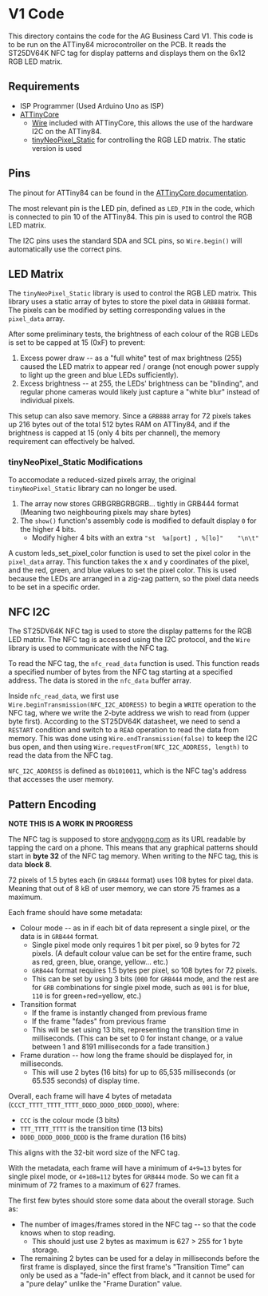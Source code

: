 # V1 Code

This directory contains the code for the AG Business Card V1. This code is to be run on the ATTiny84 microcontroller on the PCB. It reads the ST25DV64K NFC tag for display patterns and displays them on the 6x12 RGB LED matrix.

## Requirements
- ISP Programmer (Used Arduino Uno as ISP)
- [ATTinyCore](https://github.com/SpenceKonde/ATTinyCore)
  - [Wire](https://github.com/SpenceKonde/ATTinyCore/tree/v2.0.0-devThis-is-the-head-submit-PRs-against-this/avr/libraries/Wire) included with ATTinyCore, this allows the use of the hardware I2C on the ATTiny84.
  - [tinyNeoPixel_Static](https://github.com/SpenceKonde/ATTinyCore/tree/v2.0.0-devThis-is-the-head-submit-PRs-against-this/avr/libraries/tinyNeoPixel_Static) for controlling the RGB LED matrix. The static version is used

## Pins
The pinout for ATTiny84 can be found in the [ATTinyCore documentation](https://github.com/SpenceKonde/ATTinyCore/blob/v2.0.0-devThis-is-the-head-submit-PRs-against-this/avr/extras/ATtiny_x4.md). 

The most relevant pin is the LED pin, defined as `LED_PIN` in the code, which is connected to pin 10 of the ATTiny84. This pin is used to control the RGB LED matrix.

The I2C pins uses the standard SDA and SCL pins, so `Wire.begin()` will automatically use the correct pins.

## LED Matrix
The `tinyNeoPixel_Static` library is used to control the RGB LED matrix. This library uses a static array of bytes to store the pixel data in `GRB888` format. The pixels can be modified by setting corresponding values in the `pixel_data` array.

After some preliminary tests, the brightness of each colour of the RGB LEDs is set to be capped at 15 (0xF) to prevent:
1. Excess power draw -- as a "full white" test of max brightness (255) caused the LED matrix to appear red / orange (not enough power supply to light up the green and blue LEDs sufficiently).
2. Excess brightness -- at 255, the LEDs' brightness can be "blinding", and regular phone cameras would likely just capture a "white blur" instead of individual pixels. 

This setup can also save memory. Since a `GRB888` array for 72 pixels takes up 216 bytes out of the total 512 bytes RAM on ATTiny84, and if the brightness is capped at 15 (only 4 bits per channel), the memory requirement can effectively be halved. 

### tinyNeoPixel_Static Modifications
To accomodate a reduced-sized pixels array, the original `tinyNeoPixel_Static` library can no longer be used. 
1. The array now stores GRBGRBGRBGRB... tightly in GRB444 format (Meaning two neighbouring pixels may share bytes)
2. The `show()` function's assembly code is modified to default display `0` for the higher 4 bits. 
   - Modify higher 4 bits with an extra `"st  %a[port] , %[lo]"    "\n\t"`

A custom leds_set_pixel_color function is used to set the pixel color in the `pixel_data` array. This function takes the x and y coordinates of the pixel, and the red, green, and blue values to set the pixel color. This is used because the LEDs are arranged in a zig-zag pattern, so the pixel data needs to be set in a specific order.

## NFC I2C
The ST25DV64K NFC tag is used to store the display patterns for the RGB LED matrix. The NFC tag is accessed using the I2C protocol, and the `Wire` library is used to communicate with the NFC tag.

To read the NFC tag, the `nfc_read_data` function is used. This function reads a specified number of bytes from the NFC tag starting at a specified address. The data is stored in the `nfc_data` buffer array.

Inside `nfc_read_data`, we first use `Wire.beginTransmission(NFC_I2C_ADDRESS)` to begin a `WRITE` operation to the NFC tag, where we write the 2-byte address we wish to read from (upper byte first). According to the ST25DV64K datasheet, we need to send a `RESTART` condition and switch to a `READ` operation to read the data from memory. This was done using `Wire.endTransmission(false)` to keep the I2C bus open, and then using `Wire.requestFrom(NFC_I2C_ADDRESS, length)` to read the data from the NFC tag.

`NFC_I2C_ADDRESS` is defined as `0b1010011`, which is the NFC tag's address that accesses the user memory. 

## Pattern Encoding
**NOTE THIS IS A WORK IN PROGRESS**

The NFC tag is supposed to store [andygong.com](https://andygong.com) as its URL readable by tapping the card on a phone. This means that any graphical patterns should start in **byte 32** of the NFC tag memory. When writing to the NFC tag, this is data **block 8**. 

72 pixels of 1.5 bytes each (in `GRB444` format) uses 108 bytes for pixel data. Meaning that out of 8 kB of user memory, we can store 75 frames as a maximum. 

Each frame should have some metadata:
- Colour mode -- as in if each bit of data represent a single pixel, or the data is in `GRB444` format.
  - Single pixel mode only requires 1 bit per pixel, so 9 bytes for 72 pixels. (A default colour value can be set for the entire frame, such as red, green, blue, orange, yellow... etc.)
  - `GRB444` format requires 1.5 bytes per pixel, so 108 bytes for 72 pixels.
  - This can be set by using 3 bits (`000` for `GRB444` mode, and the rest are for `GRB` combinations for single pixel mode, such as `001` is for blue, `110` is for green+red=yellow, etc.)
- Transition format
  - If the frame is instantly changed from previous frame
  - If the frame "fades" from previous frame
  - This will be set using 13 bits, representing the transition time in milliseconds. (This can be set to 0 for instant change, or a value between 1 and 8191 milliseconds for a fade transition.)
- Frame duration -- how long the frame should be displayed for, in milliseconds.
  - This will use 2 bytes (16 bits) for up to 65,535 milliseconds (or 65.535 seconds) of display time.

Overall, each frame will have 4 bytes of metadata (`CCCT_TTTT_TTTT_TTTT_DDDD_DDDD_DDDD_DDDD`), where:
- `CCC` is the colour mode (3 bits)
- `TTT_TTTT_TTTT` is the transition time (13 bits)
- `DDDD_DDDD_DDDD_DDDD` is the frame duration (16 bits)

This aligns with the 32-bit word size of the NFC tag.

With the metadata, each frame will have a minimum of `4+9=13` bytes for single pixel mode, or `4+108=112` bytes for `GRB444` mode. So we can fit a minimum of 72 frames to a maximum of 627 frames. 

The first few bytes should store some data about the overall storage. Such as:
- The number of images/frames stored in the NFC tag -- so that the code knows when to stop reading. 
  - This should just use 2 bytes as maximum is 627 > 255 for 1 byte storage. 
- The remaining 2 bytes can be used for a delay in milliseconds before the first frame is displayed, since the first frame's "Transition Time" can only be used as a "fade-in" effect from black, and it cannot be used for a "pure delay" unlike the "Frame Duration" value.
